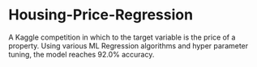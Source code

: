 # Housing-Price-Regression
A Kaggle competition in which to the target variable is the price of a property. Using various ML Regression algorithms and hyper parameter tuning, the model reaches 92.0% accuracy. 
